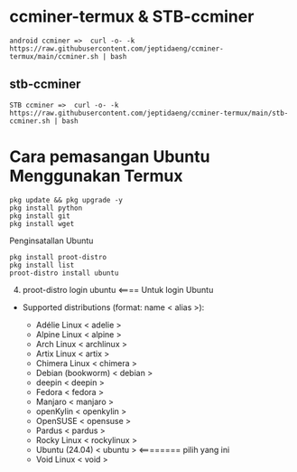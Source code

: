# ccminer-termux & STB-ccminer
```
android ccminer =>  curl -o- -k https://raw.githubusercontent.com/jeptidaeng/ccminer-termux/main/ccminer.sh | bash
```
## stb-ccminer
```
STB ccminer =>  curl -o- -k https://raw.githubusercontent.com/jeptidaeng/ccminer-termux/main/stb-ccminer.sh | bash
```

# Cara pemasangan Ubuntu Menggunakan Termux #
```
pkg update && pkg upgrade -y
pkg install python
pkg install git
pkg install wget
```
Penginsatallan Ubuntu
```
pkg install proot-distro
pkg install list
proot-distro install ubuntu
```
4. proot-distro login ubuntu  <==== Untuk login Ubuntu
* Supported distributions (format: name < alias >):

  * Adélie Linux < adelie >
  * Alpine Linux < alpine >
  * Arch Linux < archlinux >
  * Artix Linux < artix >
  * Chimera Linux < chimera >
  * Debian (bookworm) < debian >
  * deepin < deepin >
  * Fedora < fedora >
  * Manjaro < manjaro >
  * openKylin < openkylin >
  * OpenSUSE < opensuse >
  * Pardus < pardus >
  * Rocky Linux < rockylinux >
  * Ubuntu (24.04) < ubuntu > <======== pilih yang ini
  * Void Linux < void >
  


